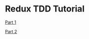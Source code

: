 # Redux TDD Tutorial

[Part 1](https://medium.com/the-andela-way/slingshot-intro-in-react-and-redux-the-tdd-way-part1-e677974c932)

[Part 2](https://medium.com/the-andela-way/slingshot-intro-in-react-and-redux-the-tdd-way-part2-657d895e96a1)
